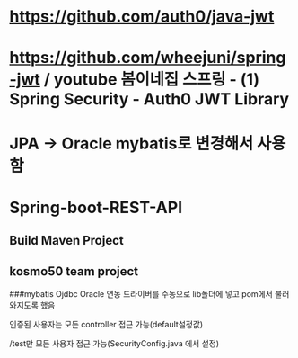 # https://github.com/auth0/java-jwt 
# https://github.com/wheejuni/spring-jwt / youtube 봄이네집 스프링 - (1) Spring Security - Auth0 JWT Library
# JPA -> Oracle mybatis로 변경해서 사용함
# Spring-boot-REST-API
## Build Maven Project
## kosmo50 team project

###mybatis
Ojdbc Oracle 연동 드라이버를 수동으로 lib폴더에 넣고 pom에서 불러와지도록 했음

인증된 사용자는 모든 controller 접근 가능(default설정값)

/test만 모든 사용자 접근 가능(SecurityConfig.java 에서 설정)

